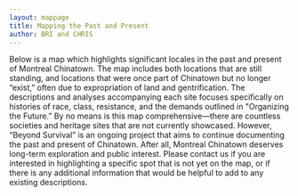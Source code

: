 ```yaml
---
layout: mappage
title: Mapping the Past and Present
author: BRI and CHRIS
---
```


Below is a map which highlights significant locales in the past and present of Montreal Chinatown. The map includes both locations that are still standing, and locations that were once part of Chinatown but no longer “exist,” often due to expropriation of land and gentrification. The descriptions and analyses accompanying each site focuses specifically on histories of race, class, resistance, and the demands outlined in "Organizing the Future.” By no means is this map comprehensive—there are countless societies and heritage sites that are not currently showcased. However, “Beyond Survival” is an ongoing project that aims to continue documenting the past and present of Chinatown. After all, Montreal Chinatown deserves long-term exploration and public interest. Please contact us if you are interested in highlighting a specific spot that is not yet on the map, or if there is any additional information that would be helpful to add to any existing descriptions.

